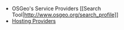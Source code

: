   * OSGeo's Service Providers [[Search Tool|http://www.osgeo.org/search_profile]]
  * [Hosting Providers](/mapserver/mapserver/wiki/MapServer-Hosting-Providers)